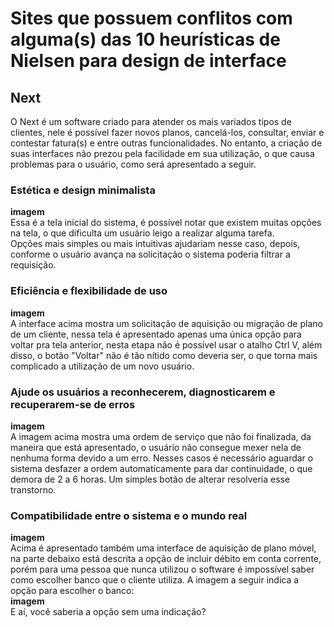 # Sites que possuem conflitos com alguma(s) das 10 heurísticas de Nielsen para design de interface

## Next

O Next é um software criado para atender os mais variados tipos de clientes, nele é possível fazer novos planos, cancelá-los, consultar, enviar e contestar fatura(s) e entre outras funcionalidades.
No entanto, a criação de suas interfaces não prezou pela facilidade em sua utilização, o que causa problemas para o usuário, como será apresentado a seguir.

### Estética e design minimalista  
**imagem**  
Essa é a tela inicial do sistema, é possível notar que existem muitas opções na tela, o que dificulta um usuário leigo a realizar alguma tarefa.  
Opções mais simples ou mais intuitivas ajudariam nesse caso, depois, conforme o usuário avança na solicitação o sistema poderia filtrar a requisição.  

### Eficiência e flexibilidade de uso  
**imagem**  
A interface acima mostra um solicitação de aquisição ou migração de plano de um cliente, nessa tela é apresentado apenas uma única opção para voltar pra tela anterior,
nesta etapa não é possível usar o atalho Ctrl V, além disso, o botão "Voltar" não é tão nítido como deveria ser, o que torna mais complicado a utilização de um novo usuário.

### Ajude os usuários a reconhecerem, diagnosticarem e recuperarem-se de erros  
**imagem**  
A imagem acima mostra uma ordem de serviço que não foi finalizada, da maneira que está apresentado, o usuário não consegue mexer nela de nenhuma forma devido a um erro.
Nesses casos é necessário aguardar o sistema desfazer a ordem automaticamente para dar continuidade, o que demora de 2 a 6 horas. Um simples botão de alterar resolveria esse transtorno.  

### Compatibilidade entre o sistema e o mundo real  
**imagem**  
Acima é apresentado também uma interface de aquisição de plano móvel, na parte debaixo está descrita a opção de incluir débito em conta corrente, 
porém para uma pessoa que nunca utilizou o software é impossível saber como escolher banco que o cliente utiliza. A imagem a seguir indica a opção para escolher o banco:  
**imagem**  
E aí, você saberia a opção sem uma indicação?

##
